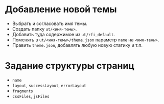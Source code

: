 Добавление новой темы
=====================

- Выбрать и согласовать имя темы.
- Создать папку `ut/<имя-темы>`.
- Добавить туда содержимое из `ut/rfi_default`.
- Поменять в `ut/<имя-темы>/theme.json` параметр `name` на `<имя-темы>`.
- Править `theme.json`, добавлять любую новую статику и т.п.

Задание структуры страниц
=========================

- `name`
- `layout`, `successLayout`, `errorLayout`
- `fragments`
- `cssFiles`, `jsFiles`
